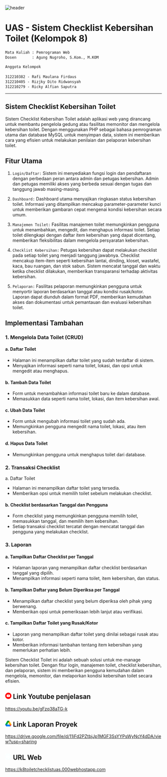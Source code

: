 ![header](https://github.com/RafiMlnf/UAS-Checklist-Kebersihan-Toilet/assets/115614668/1faea710-764e-4926-b481-2e0568465dac)
# UAS - Sistem Checklist Kebersihan Toilet (Kelompok 8)

```
Mata Kuliah : Pemrograman Web
Dosen       : Agung Nugroho, S.Kom., M.KOM
```

```
Anggota Kelompok

312210382 - Rafi Maulana Firdaus 
312210405 - Rizjky Dito Ridwansyah 
312210279 - Ricky Alfian Saputra
```
----------------

## Sistem Checklist Kebersihan Toilet
Sistem Checklist Kebersihan Toilet adalah aplikasi web yang dirancang untuk membantu pengelola gedung atau fasilitas memonitor dan mengelola kebersihan toilet. Dengan menggunakan PHP sebagai bahasa pemrograman utama dan database MySQL untuk menyimpan data, sistem ini memberikan cara yang efisien untuk melakukan penilaian dan pelaporan kebersihan toilet.

## Fitur Utama
1. `Login/Daftar:`
Sistem ini menyediakan fungsi login dan pendaftaran dengan perbedaan peran antara admin dan petugas kebersihan. Admin dan petugas memiliki akses yang berbeda sesuai dengan tugas dan tanggung jawab masing-masing.

2. `Dashboard:`
Dashboard utama menyajikan ringkasan status kebersihan toilet. Informasi yang ditampilkan mencakup parameter-parameter kunci untuk memberikan gambaran cepat mengenai kondisi kebersihan secara umum.

3. `Manajemen Toilet:`
Fasilitas manajemen toilet memungkinkan pengguna untuk menambahkan, mengedit, dan menghapus informasi toilet. Setiap toilet dilengkapi dengan daftar item kebersihan yang dapat dicentang, memberikan fleksibilitas dalam mengelola persyaratan kebersihan.

4. `Checklist Kebersihan:`
Petugas kebersihan dapat melakukan checklist pada setiap toilet yang menjadi tanggung jawabnya. Checklist mencakup item-item seperti kebersihan lantai, dinding, kloset, wastafel, kaca, bau ruangan, dan stok sabun. Sistem mencatat tanggal dan waktu ketika checklist dilakukan, memberikan transparansi terhadap aktivitas kebersihan.

5. `Pelaporan:`
Fasilitas pelaporan memungkinkan pengguna untuk menyortir laporan berdasarkan tanggal atau kondisi rusak/kotor. Laporan dapat diunduh dalam format PDF, memberikan kemudahan akses dan dokumentasi untuk pemantauan dan evaluasi kebersihan toilet.

## Implementasi Tambahan
### 1. Mengelola Data Toilet (CRUD)
#### a. Daftar Toilet
- Halaman ini menampilkan daftar toilet yang sudah terdaftar di sistem.
- Menyajikan informasi seperti nama toilet, lokasi, dan opsi untuk mengedit atau menghapus.
#### b. Tambah Data Toilet
- Form untuk menambahkan informasi toilet baru ke dalam database.
- Memasukkan data seperti nama toilet, lokasi, dan item kebersihan awal.
#### c. Ubah Data Toilet
- Form untuk mengubah informasi toilet yang sudah ada.
- Memungkinkan pengguna mengedit nama toilet, lokasi, atau item kebersihan.
#### d. Hapus Data Toilet
- Memungkinkan pengguna untuk menghapus toilet dari database.

### 2. Transaksi Checklist
a. Daftar Toilet  
- Halaman ini menampilkan daftar toilet yang tersedia.  
- Memberikan opsi untuk memilih toilet sebelum melakukan checklist.
#### b. Checklist berdasarkan Tanggal dan Pengguna
- Form checklist yang memungkinkan pengguna memilih toilet, memasukkan tanggal, dan memilih item kebersihan.
- Setiap transaksi checklist tercatat dengan mencatat tanggal dan pengguna yang melakukan checklist.

### 3. Laporan

#### a. Tampilkan Daftar Checklist per Tanggal
- Halaman laporan yang menampilkan daftar checklist berdasarkan tanggal yang dipilih.
- Menampilkan informasi seperti nama toilet, item kebersihan, dan status.
#### b. Tampilkan Daftar yang Belum Diperiksa per Tanggal
- Menampilkan daftar checklist yang belum diperiksa oleh pihak yang berwenang.
- Memberikan opsi untuk pemeriksaan lebih lanjut atau verifikasi.
#### c. Tampilkan Daftar Toilet yang Rusak/Kotor
- Laporan yang menampilkan daftar toilet yang dinilai sebagai rusak atau kotor.
- Memberikan informasi tambahan tentang item kebersihan yang memerlukan perhatian lebih.

Sistem Checklist Toilet ini adalah sebuah solusi untuk me-manage kebersihan toilet. Dengan fitur login, manajemen toilet, checklist kebersihan, dan pelaporan, sistem ini memberikan pengguna kemudahan dalam mengelola, memonitor, dan melaporkan kondisi kebersihan toilet secara efisien.

## <img src="img/youtube.png" width=20> Link Youtube penjelasan  
https://youtu.be/gFzq38aTG-k

## <img src="img/google-drive.png" width=20> Link Laporan Proyek
https://drive.google.com/file/d/11iFd2PZtbjJp1MGF3SsYYPsWyNcY4dDA/view?usp=sharing

## <img src="img/www.png" width=20> URL Web
https://k8toiletchecklistuas.000webhostapp.com








